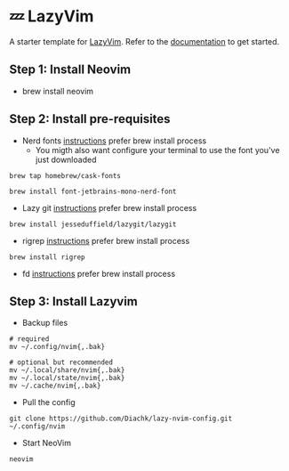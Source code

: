 # 💤 LazyVim

A starter template for [LazyVim](https://github.com/LazyVim/LazyVim).
Refer to the [documentation](https://lazyvim.github.io/installation) to get started.

## Step 1: Install Neovim
- brew install neovim

## Step 2: Install pre-requisites
- Nerd fonts [instructions](https://github.com/ryanoasis/nerd-fonts#option-4-homebrew-fonts) prefer brew install process
    - You migth also want configure your terminal to use the font you've just downloaded
```console
brew tap homebrew/cask-fonts
```
```console
brew install font-jetbrains-mono-nerd-font
```
- Lazy git [instructions](https://github.com/jesseduffield/lazygit) prefer brew install process
```console
brew install jesseduffield/lazygit/lazygit
```
- rigrep [instructions](https://github.com/BurntSushi/ripgrep#installation) prefer brew install process
```console
brew install rigrep
```
- fd [instructions](https://github.com/sharkdp/fd) prefer brew install process

## Step 3: Install Lazyvim
- Backup files
```console
# required
mv ~/.config/nvim{,.bak}

# optional but recommended
mv ~/.local/share/nvim{,.bak}
mv ~/.local/state/nvim{,.bak}
mv ~/.cache/nvim{,.bak}
```
- Pull the config
```console
git clone https://github.com/Diachk/lazy-nvim-config.git ~/.config/nvim
````
- Start NeoVim
```console
neovim
```
